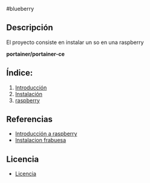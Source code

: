 #blueberry
## Descripción
El proyecto consiste en instalar un so en una raspberry

**portainer/portainer-ce**

## Índice:
1. [ Introducción ](https://github.com/1804marcos/-Raspberry/blob/main/Instalacion.md)  
2. [ Instalación ](https://github.com/1804marcos/-Raspberry/blob/main/introduccion.md)  
3. [ raspberry ](https://github.com/1804marcos/-Raspberry/blob/main/rasphberry.md)  


## Referencias
- [Introducción a raspberry](https://www.geeknetic.es/Raspberry-Pi/que-es-y-para-que-sirve)  
- [Instalacion frabuesa](https://geekland.eu/instalar-raspbian-con-raspberry-pi-imager/)

## Licencia
- [Licencia](https://github.com/1804marcos/-Raspberry/blob/main/imagenes/by-sa.png)  
